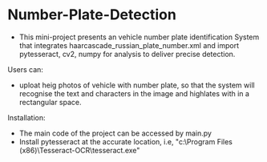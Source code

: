 # Number-Plate-Detection
* This mini-project presents an vehicle number plate identification System that integrates haarcascade_russian_plate_number.xml and import pytesseract, cv2, numpy for analysis to deliver precise detection.

Users can:
* uploat heig photos of vehicle with number plate, so that the system will recognise the text and characters in the image and highlates with in a rectangular space.

Installation:
* The main code of the project can be accessed by main.py
* Install pytesseract at the accurate location, i.e, "c:\Program Files (x86)\Tesseract-OCR\tesseract.exe"
